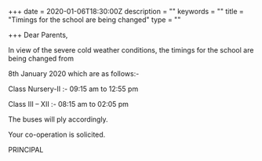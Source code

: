 +++
date = 2020-01-06T18:30:00Z
description = ""
keywords = ""
title = "Timings for the school are being changed"
type = ""

+++
Dear Parents,

In view of the severe cold weather conditions, the timings for the school are being changed from

8th January 2020 which are as follows:-

Class Nursery-II :- 09:15 am to 12:55 pm

Class III – XII :- 08:15 am to 02:05 pm

The buses will ply accordingly.

Your co-operation is solicited.

PRINCIPAL